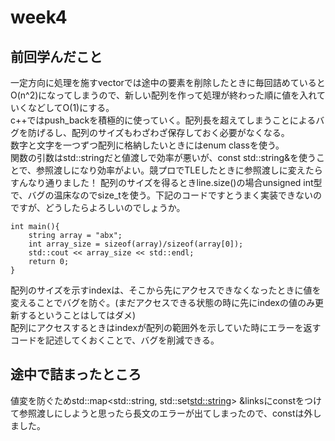 # week4
## 前回学んだこと
一定方向に処理を施すvectorでは途中の要素を削除したときに毎回詰めているとO(n^2)になってしまうので、新しい配列を作って処理が終わった順に値を入れていくなどしてO(1)にする。  
c++ではpush_backを積極的に使っていく。配列長を超えてしまうことによるバグを防げるし、配列のサイズもわざわざ保存しておく必要がなくなる。  
数字と文字を一つずつ配列に格納したいときにはenum classを使う。  
関数の引数はstd::stringだと値渡しで効率が悪いが、const std::string&を使うことで、参照渡しになり効率がよい。競プロでTLEしたときに参照渡しに変えたらすんなり通りました！
配列のサイズを得るときline.size()の場合unsigned int型で、バグの温床なのでsize_tを使う。下記のコードですとうまく実装できないのですが、どうしたらよろしいのでしょうか。
```
int main(){
	string array = "abx";
	int array_size = sizeof(array)/sizeof(array[0]);
	std::cout << array_size << std::endl;
	return 0;
}
```
配列のサイズを示すindexは、そこから先にアクセスできなくなったときに値を変えることでバグを防ぐ。(まだアクセスできる状態の時に先にindexの値のみ更新するということはしてはダメ)  
配列にアクセスするときはindexが配列の範囲外を示していた時にエラーを返すコードを記述してくおくことで、バグを削減できる。  


## 途中で詰まったところ
値変を防ぐためstd::map<std::string, std::set<std::string>> &linksにconstをつけて参照渡しにしようと思ったら長文のエラーが出てしまったので、constは外しました。
